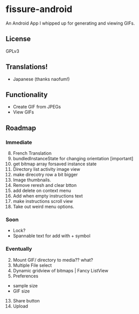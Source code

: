 # fissure-android
An Android App I whipped up for generating and viewing GIFs. 

## License
GPLv3

## Translations!
- Japanese (thanks naofum!)

## Functionality
- Create GIF from JPEGs
- View GIFs

## Roadmap

### Immediate
8. French Translation
9. bundledInstanceState for changing orientation [important]
9. get bitmap array forsaved instance state
10. Directory list activity image view
10. make direcotry row a bit bigger
11. Image thumbnails.
12. Remove reresh and clear btton
13. add delete on context menu
14. Add when empty instructions text
15. make instructions scroll view
16. Take out weird menu options.

### Soon
- Lock?
- Spannable text for add with + symbol

### Eventually
2. Mount GIF/ directory to media?? what?
1. Multiple File select
6. Dynamic gridview of bitmaps | Fancy ListView
8. Preferences
 - sample size
 - GIF size
13. Share button
14. Upload

